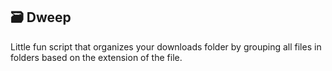 ## 🗃️ Dweep

Little fun script that organizes your downloads folder by grouping all files in folders based on the extension of the file.
